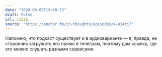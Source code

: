```yaml
---
date: "2020-09-05T13:00:23"
draft: False
url: /1526
source: "https://anchor.fm/it-thoughts/episodes/4-ej4ri7"
---
```


Напомню, что подкаст существует и в аудиоварианте — я, правда, не сторонник загружать его прямо в телеграм, поэтому дам ссылку, где его можно слушать разными сервисами.

